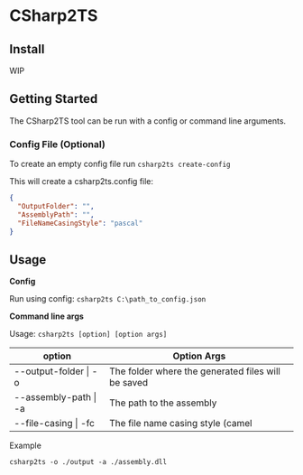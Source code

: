 # CSharp2TS

## Install

WIP

## Getting Started

The CSharp2TS tool can be run with a config or command line arguments.

### Config File (Optional)

To create an empty config file run `csharp2ts create-config`

This will create a csharp2ts.config file:

```json
{
  "OutputFolder": "",
  "AssemblyPath": "",
  "FileNameCasingStyle": "pascal"
}
```

## Usage

**Config**

Run using config: `csharp2ts C:\path_to_config.json`

**Command line args**

Usage: `csharp2ts [option] [option args]`

| option                | Option Args                                        |
| --------------------- | -------------------------------------------------- |
| --output-folder \| -o | The folder where the generated files will be saved |
| --assembly-path \| -a | The path to the assembly                           |
| --file-casing \| -fc  | The file name casing style (camel                  |

Example

`csharp2ts -o ./output -a ./assembly.dll`
